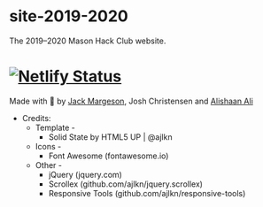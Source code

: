 # site-2019-2020
The 2019–2020 Mason Hack Club website.

# [![Netlify Status](https://api.netlify.com/api/v1/badges/d4b1e4b8-300b-4a64-862b-88b5a77ec28a/deploy-status)](https://app.netlify.com/sites/mason-hack-club/deploys)

Made with 💖 by [Jack Margeson](marg.es/on), Josh Christensen and [Alishaan Ali](alishaan.io)

* Credits:
  * Template -
    * Solid State by HTML5 UP | @ajlkn
  * Icons -
  	* Font Awesome (fontawesome.io)
  * Other -
    * jQuery (jquery.com)
    * Scrollex (github.com/ajlkn/jquery.scrollex)
    * Responsive Tools (github.com/ajlkn/responsive-tools)
